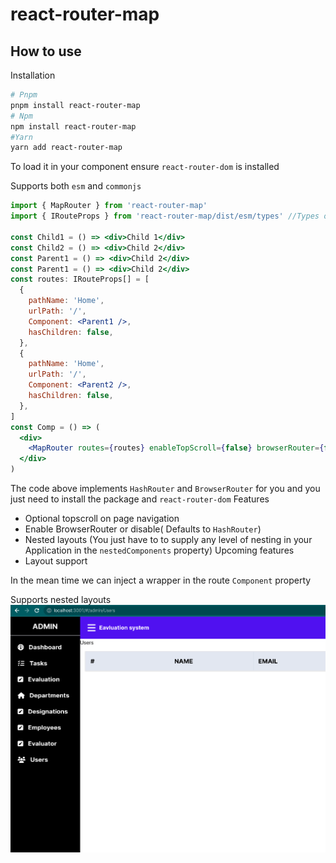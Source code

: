 # react-router-map

## How to use

Installation

```sh
# Pnpm
pnpm install react-router-map
# Npm
npm install react-router-map
#Yarn
yarn add react-router-map
```

To load it in your component ensure `react-router-dom` is installed

Supports both `esm` and `commonjs`

```jsx
import { MapRouter } from 'react-router-map'
import { IRouteProps } from 'react-router-map/dist/esm/types' //Types of route for esm modules

const Child1 = () => <div>Child 1</div>
const Child2 = () => <div>Child 2</div>
const Parent1 = () => <div>Child 2</div>
const Parent1 = () => <div>Child 2</div>
const routes: IRouteProps[] = [
  {
    pathName: 'Home',
    urlPath: '/',
    Component: <Parent1 />,
    hasChildren: false,
  },
  {
    pathName: 'Home',
    urlPath: '/',
    Component: <Parent2 />,
    hasChildren: false,
  },
]
const Comp = () => (
  <div>
    <MapRouter routes={routes} enableTopScroll={false} browserRouter={false} />
  </div>
)
```
The code above implements `HashRouter` and `BrowserRouter` for you and you just need to install the package and `react-router-dom`
Features
- Optional topscroll on page navigation
- Enable BrowserRouter or disable( Defaults to `HashRouter`) 
- Nested layouts (You just have to to supply any level of nesting in your Application in the `nestedComponents` property)
Upcoming features
 - Layout support

 In the mean time we can inject a wrapper in the route `Component` property

Supports nested layouts
![Dashboard layout](./assets/nested.png)
